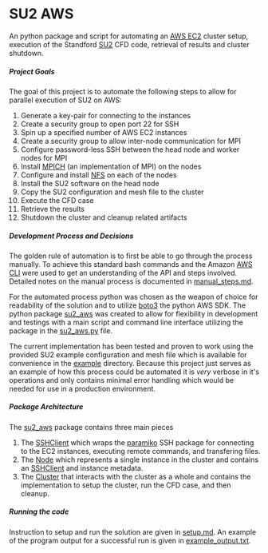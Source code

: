 # SU2 AWS

An python package and script for automating an [AWS EC2](https://aws.amazon.com/ec2/) cluster setup, execution of the Standford  [SU2](https://su2code.github.io/) CFD code, retrieval of results and cluster shutdown.

##### Project Goals

The goal of this project is to automate the following steps to allow for parallel execution of SU2 on AWS:
 
1. Generate a key-pair for connecting to the instances
2. Create a security group to open port 22 for SSH
3. Spin up a specified number of AWS EC2 instances
4. Create a security group to allow inter-node communication for MPI
5. Configure password-less SSH between the head node and worker nodes for MPI 
6. Install [MPICH](https://www.mpich.org/) (an implementation of MPI) on the nodes
7. Configure and install [NFS](https://en.wikipedia.org/wiki/Network_File_System) on each of the nodes
8. Install the SU2 software on the head node
9. Copy the SU2 configuration and mesh file to the cluster
10. Execute the CFD case
11. Retrieve the results
12. Shutdown the cluster and cleanup related artifacts

##### Development Process and Decisions

The golden rule of automation is to first be able to go through the process manually. To achieve this standard bash commands and the Amazon [AWS CLI](https://aws.amazon.com/cli/) were used to get an understanding of the API and steps involved. Detailed notes on the manual process is documented in [manual_steps.md](/docs/manual_setup.md).

 For the automated process python was chosen as the weapon of choice for readability of the solution and to utilize [boto3](https://boto3.readthedocs.io/en/latest/) the python AWS SDK. The python package [su2_aws](su2_aws) was created to allow for flexibility in development and testings with a main script and command line interface utilizing the package in the [su2_aws.py](su2_aws.py) file. 
 
 The current implementation has been tested and proven to work using the provided SU2 example configuration and mesh file which is available for convenience in the [example](example) directory. Because this project just serves as an example of how this process could be automated it is _very_ verbose in it's operations and only contains minimal error handling which would be needed for use in a production environment.
 
 ##### Package Architecture
 
 The [su2_aws](su2_aws) package contains three main pieces
 
 1. The [SSHClient](su2_aws/sshclient.py) which wraps the [paramiko](http://www.paramiko.org/) SSH package for connecting to the EC2 instances, executing remote commands, and transfering files.
 2. The [Node](su2_aws/node.py) which represents a single instance in the cluster and contains an [SSHClient](su2_aws/sshclient.py) and instance metadata.
 3. The [Cluster](su2_aws/cluster.py) that interacts with the cluster as a whole and contains the implementation to setup the cluster, run the CFD case, and then cleanup.
 
 ##### Running the code
 
 Instruction to setup and run the solution are given in [setup.md](setup.md). An example of the program output for a successful run is given in [example_output.txt](docs/example_output.txt).  